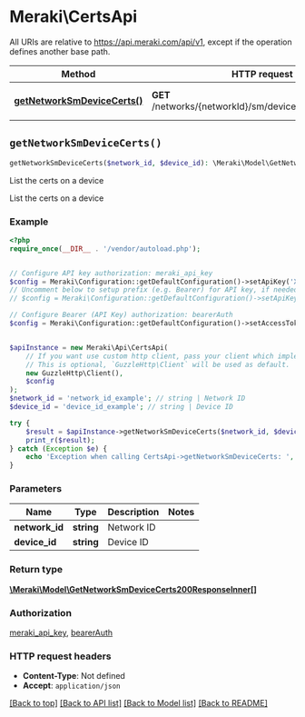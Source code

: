 # Meraki\CertsApi

All URIs are relative to https://api.meraki.com/api/v1, except if the operation defines another base path.

| Method | HTTP request | Description |
| ------------- | ------------- | ------------- |
| [**getNetworkSmDeviceCerts()**](CertsApi.md#getNetworkSmDeviceCerts) | **GET** /networks/{networkId}/sm/devices/{deviceId}/certs | List the certs on a device |


## `getNetworkSmDeviceCerts()`

```php
getNetworkSmDeviceCerts($network_id, $device_id): \Meraki\Model\GetNetworkSmDeviceCerts200ResponseInner[]
```

List the certs on a device

List the certs on a device

### Example

```php
<?php
require_once(__DIR__ . '/vendor/autoload.php');


// Configure API key authorization: meraki_api_key
$config = Meraki\Configuration::getDefaultConfiguration()->setApiKey('X-Cisco-Meraki-API-Key', 'YOUR_API_KEY');
// Uncomment below to setup prefix (e.g. Bearer) for API key, if needed
// $config = Meraki\Configuration::getDefaultConfiguration()->setApiKeyPrefix('X-Cisco-Meraki-API-Key', 'Bearer');

// Configure Bearer (API Key) authorization: bearerAuth
$config = Meraki\Configuration::getDefaultConfiguration()->setAccessToken('YOUR_ACCESS_TOKEN');


$apiInstance = new Meraki\Api\CertsApi(
    // If you want use custom http client, pass your client which implements `GuzzleHttp\ClientInterface`.
    // This is optional, `GuzzleHttp\Client` will be used as default.
    new GuzzleHttp\Client(),
    $config
);
$network_id = 'network_id_example'; // string | Network ID
$device_id = 'device_id_example'; // string | Device ID

try {
    $result = $apiInstance->getNetworkSmDeviceCerts($network_id, $device_id);
    print_r($result);
} catch (Exception $e) {
    echo 'Exception when calling CertsApi->getNetworkSmDeviceCerts: ', $e->getMessage(), PHP_EOL;
}
```

### Parameters

| Name | Type | Description  | Notes |
| ------------- | ------------- | ------------- | ------------- |
| **network_id** | **string**| Network ID | |
| **device_id** | **string**| Device ID | |

### Return type

[**\Meraki\Model\GetNetworkSmDeviceCerts200ResponseInner[]**](../Model/GetNetworkSmDeviceCerts200ResponseInner.md)

### Authorization

[meraki_api_key](../../README.md#meraki_api_key), [bearerAuth](../../README.md#bearerAuth)

### HTTP request headers

- **Content-Type**: Not defined
- **Accept**: `application/json`

[[Back to top]](#) [[Back to API list]](../../README.md#endpoints)
[[Back to Model list]](../../README.md#models)
[[Back to README]](../../README.md)
